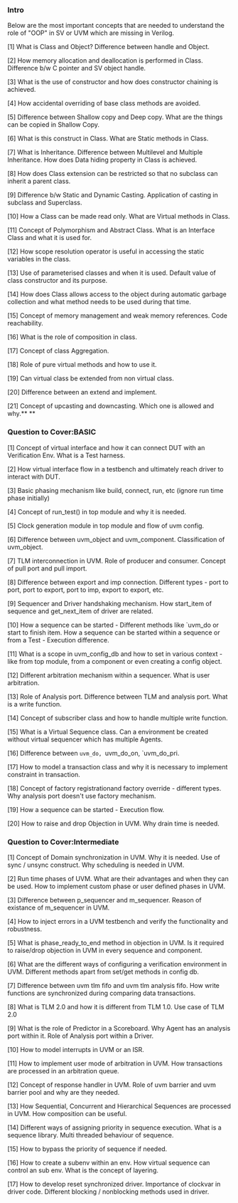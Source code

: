 ### **Intro**

Below are the most important concepts that are needed to understand the role of "OOP" in SV or UVM which are missing in Verilog.

[1] What is Class and Object? Difference between handle and Object.

[2] How memory allocation and deallocation is performed in Class. Difference b/w C pointer and SV object handle.

[3] What is the use of constructor and how does constructor chaining is achieved.

[4] How accidental overriding of base class methods are avoided.

[5] Difference between Shallow copy and Deep copy. What are the things can be copied in Shallow Copy.

[6] What is this construct in Class. What are Static methods in Class.

[7] What is Inheritance. Difference between Multilevel and Multiple Inheritance. How does Data hiding property in Class is achieved.

[8] How does Class extension can be restricted so that no subclass can inherit a parent class.

[9] Difference b/w Static and Dynamic Casting. Application of casting in subclass and Superclass.

[10] How a Class can be made read only. What are Virtual methods in Class.

[11] Concept of Polymorphism and Abstract Class. What is an Interface Class and what it is used for.

[12] How scope resolution operator is useful in accessing the static variables in the class.

[13] Use of parameterised classes and when it is used. Default value of class constructor and its purpose.

[14] How does Class allows access to the object during automatic garbage collection and what method needs to be used during that time.

[15] Concept of memory management and weak memory references. Code reachability.

[16] What is the role of composition in class.

[17] Concept of class Aggregation.

[18] Role of pure virtual methods and how to use it.

[19] Can virtual class be extended from non virtual class.

[20] Difference between an extend and implement.

[21] Concept of upcasting and downcasting. Which one is allowed and why.** **

### Question to Cover:BASIC

[1] Concept of virtual interface and how it can connect DUT with an Verification Env. What is a Test harness.

[2] How virtual interface flow in a testbench and ultimately reach driver to interact with DUT.

[3] Basic phasing mechanism like build, connect, run, etc (ignore run time phase initially)

[4] Concept of run_test() in top module and why it is needed.

[5] Clock generation module in top module and flow of uvm config.

[6] Difference between uvm_object and uvm_component. Classification of uvm_object.

[7] TLM interconnection in UVM. Role of producer and consumer. Concept of pull port and pull import.

[8] Difference between export and imp connection. Different types - port to port, port to export, port to imp, export to export, etc.

[9] Sequencer and Driver handshaking mechanism. How start_item of sequence and get_next_item of driver are related.

[10] How a sequence can be started - Different methods like `uvm_do or start to finish item. How a sequence can be started within a sequence or from a Test - Execution difference.

[11] What is a scope in uvm_config_db and how to set in various context - like from top module, from a component or even creating a config object.

[12] Different arbitration mechanism within a sequencer. What is user arbitration.

[13] Role of Analysis port. Difference between TLM and analysis port. What is a write function.

[14] Concept of subscriber class and how to handle multiple write function.

[15] What is a Virtual Sequence class. Can a environment be created without virtual sequencer which has multiple Agents.

[16] Difference between `uvm_do, `uvm_do_on, `uvm_do_pri.

[17] How to model a transaction class and why it is necessary to implement constraint in transaction.

[18] Concept of factory registrationand factory override - different types. Why analysis port doesn't use factory mechanism.

[19] How a sequence can be started - Execution flow.

[20] How to raise and drop Objection in UVM. Why drain time is needed.

### Question to Cover:Intermediate

[1] Concept of Domain synchronization in UVM. Why it is needed. Use of sync / unsync construct. Why scheduling is needed in UVM.

[2] Run time phases of UVM. What are their advantages and when they can be used. How to implement custom phase or user defined phases in UVM.

[3] Difference between p_sequencer and m_sequencer. Reason of existance of m_sequencer in UVM.

[4] How to inject errors in a UVM testbench and verify the functionality and robustness.

[5] What is phase_ready_to_end method in objection in UVM. Is it required to raise/drop objection in UVM in every sequence and component.

[6] What are the different ways of configuring a verification environment in UVM. Different methods apart from set/get methods in config db.

[7] Difference between uvm tlm fifo and uvm tlm analysis fifo. How write functions are synchronized during comparing data transactions.

[8] What is TLM 2.0 and how it is different from TLM 1.0. Use case of TLM 2.0

[9] What is the role of Predictor in a Scoreboard. Why Agent has an analysis port within it. Role of Analysis port within a Driver.

[10] How to model interrupts in UVM or an ISR.

[11] How to implement user mode of arbitration in UVM. How transactions are processed in an arbitration queue.

[12] Concept of response handler in UVM. Role of uvm barrier and uvm barrier pool and why are they needed.

[13] How Sequential, Concurrent and Hierarchical Sequences are processed in UVM. How composition can be useful.

[14] Different ways of assigning priority in sequence execution. What is a sequence library. Multi threaded behaviour of sequence.

[15] How to bypass the priority of sequence if needed.

[16] How to create a subenv within an env. How virtual sequence can control an sub env. What is the concept of layering.

[17] How to develop reset synchronized driver. Importance of clockvar in driver code. Different blocking / nonblocking methods used in driver.
